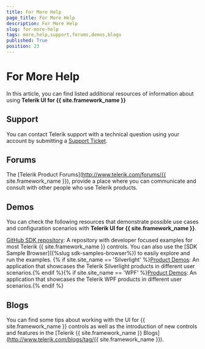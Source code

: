 ```yaml
---
title: For More Help
page_title: For More Help
description: For More Help
slug: for-more-help
tags: more,help,support,forums,demos,blogs
published: True
position: 23
---
```


# For More Help

In this article, you can find listed additional resources of information about using __Telerik UI for {{ site.framework_name }}__ 

## Support

You can contact Telerik support with a technical question using your account by submitting a [Support Ticket](https://www.telerik.com/account/support-tickets).

## Forums

The [Telerik Product Forums](http://www.telerik.com/forums/{{ site.framework_name }}), provide a place where you can communicate and consult with other people who use Telerik products.

## Demos

You can check the following resources that demonstrate possible use cases and configuration scenarios with __Telerik UI for {{ site.framework_name }}__.

[GitHub SDK repository](https://github.com/telerik/xaml-sdk): A repository with developer focused examples for most Telerik {{ site.framework_name }} controls. You can also use the [SDK Sample Browser]({%slug sdk-samples-browser%}) to easily explore and run the examples.
{% if site.site_name == 'Silverlight' %}[Product Demos](http://demos.telerik.com/silverlight/?windowless=false): An application that showcases the Telerik Silverlight products in different user scenarios.{% endif %}{% if site.site_name == 'WPF' %}[Product Demos](http://demos.telerik.com/wpf/): An application that showcases the Telerik WPF products in different user scenarios.{% endif %} 

## Blogs

You can find some tips about working with the UI for {{ site.framework_name }} controls as well as the introduction of new controls and features in the [Telerik {{ site.framework_name }} Blogs](http://www.telerik.com/blogs/tag/{{ site.framework_name }}).
